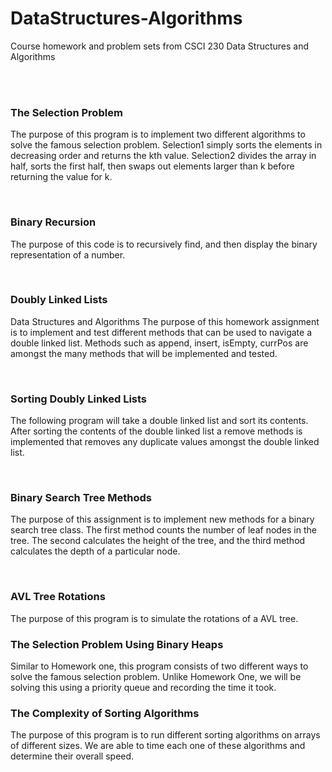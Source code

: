 # DataStructures-Algorithms
Course homework and problem sets from CSCI 230 Data Structures and Algorithms

</br>
</br>

### The Selection Problem

The purpose of this program is to implement two different algorithms to solve the famous selection problem. Selection1 simply sorts the elements in decreasing order and returns the kth value. Selection2 divides the array in half, sorts the first half, then swaps out elements larger than k before returning the value for k.

</br>

### Binary Recursion

The purpose of this code is to recursively find, and then display the binary representation of a number.

</br>

### Doubly Linked Lists

 Data Structures and Algorithms
 The purpose of this homework assignment is to implement and test different methods
 that can be used to navigate a double linked list. Methods such as append, insert, isEmpty,
 currPos are amongst the many methods that will be implemented and tested.

</br>

### Sorting Doubly Linked Lists

The following program will take a double linked list and sort its contents. After sorting the contents of the double linked list a remove methods is implemented that removes any duplicate values amongst the double linked list.


</br>

### Binary Search Tree Methods

The purpose of this assignment is to implement new methods for a binary search tree class. The first method counts the number of leaf nodes in the tree. The second calculates the height of the tree, and the third method calculates the depth of a particular node.

</br>

### AVL Tree Rotations


The purpose of this program is to simulate the rotations of a AVL tree.
</br>

### The Selection Problem Using Binary Heaps

Similar to Homework one, this program consists of two different ways to solve the famous selection problem. Unlike Homework One, we will be solving this using a priority queue and recording the time it took.
</br>

### The Complexity of Sorting Algorithms

The purpose of this program is to run different sorting algorithms on arrays of different sizes. We are able to time each one of these algorithms and determine their overall speed.
